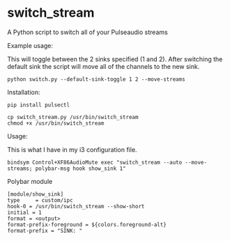 # switch_stream
A Python script to switch all of your Pulseaudio streams 


Example usage:

This will toggle between the 2 sinks specified (1 and 2). After switching the default sink the script will move all of the channels to the new sink. 
```
python switch.py --default-sink-toggle 1 2 --move-streams
```

Installation:

``` 
pip install pulsectl

cp switch_stream.py /usr/bin/switch_stream
chmod +x /usr/bin/switch_stream

```

Usage:

This is what I have in my i3 configuration file. 

```
bindsym Control+XF86AudioMute exec "switch_stream --auto --move-streams; polybar-msg hook show_sink 1"
```

Polybar module
```
[module/show_sink]
type     = custom/ipc
hook-0 = /usr/bin/switch_stream --show-short
initial = 1
format = <output>
format-prefix-foreground = ${colors.foreground-alt}
format-prefix = "SINK: "
```




